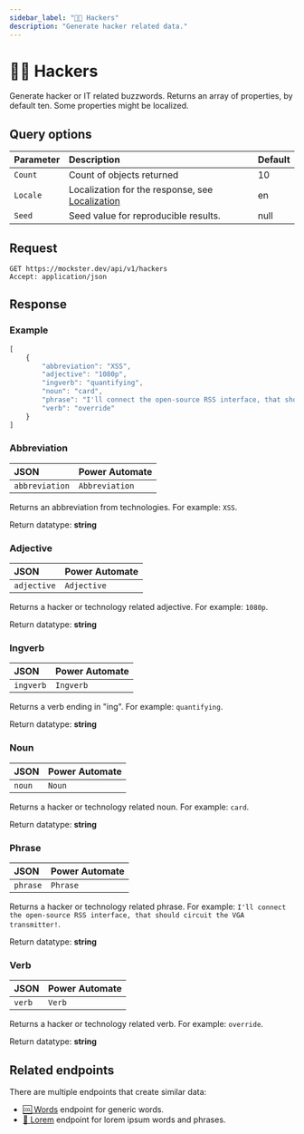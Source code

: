```yaml
---
sidebar_label: "🥷🏼 Hackers"
description: "Generate hacker related data."
---
```


# 🥷🏼 Hackers

Generate hacker or IT related buzzwords. Returns an array of properties, by default ten. Some properties might be localized.

## Query options

|Parameter|Description|Default|
|---------|:---------|---------|
|`Count`| Count of objects returned | 10 |
|`Locale`| Localization for the response, see [Localization](./../localization) | en |
|`Seed` | Seed value for reproducible results. | null |

## Request

```http title="HTTP"
GET https://mockster.dev/api/v1/hackers
Accept: application/json  
```

## Response 

### Example 

```jsx title="JSON"
[
    {
        "abbreviation": "XSS",
        "adjective": "1080p",
        "ingverb": "quantifying",
        "noun": "card",
        "phrase": "I'll connect the open-source RSS interface, that should circuit the VGA transmitter!",
        "verb": "override"
    }
]
```

### Abbreviation

|JSON|Power Automate|
|:---------|:---------|
`abbreviation`|`Abbreviation`

Returns an abbreviation from technologies. For example: `XSS`.

Return datatype: **string**

### Adjective

|JSON|Power Automate|
|:---------|:---------|
`adjective`|`Adjective`

Returns a hacker or technology related adjective. For example: `1080p`.

Return datatype: **string**

### Ingverb

|JSON|Power Automate|
|:---------|:---------|
`ingverb`|`Ingverb`

Returns a verb ending in "ing". For example: `quantifying`.

Return datatype: **string**

### Noun

|JSON|Power Automate|
|:---------|:---------|
`noun`|`Noun`

Returns a hacker or technology related noun. For example: `card`.

Return datatype: **string**

### Phrase

|JSON|Power Automate|
|:---------|:---------|
`phrase`|`Phrase`

Returns a hacker or technology related phrase. For example: `I'll connect the open-source RSS interface, that should circuit the VGA transmitter!`.

Return datatype: **string**

### Verb

|JSON|Power Automate|
|:---------|:---------|
`verb`|`Verb`

Returns a hacker or technology related verb. For example: `override`.

Return datatype: **string**

## Related endpoints

There are multiple endpoints that create similar data:

- [🆒 Words](./words) endpoint for generic words.
- [💬 Lorem](./lorem) endpoint for lorem ipsum words and phrases.
